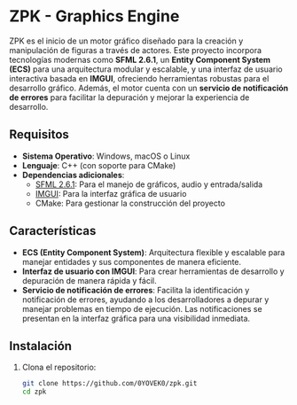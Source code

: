 # ZPK - Graphics Engine

ZPK es el inicio de un motor gráfico diseñado para la creación y manipulación de figuras a través de actores. Este proyecto incorpora tecnologías modernas como **SFML 2.6.1**, un **Entity Component System (ECS)** para una arquitectura modular y escalable, y una interfaz de usuario interactiva basada en **IMGUI**, ofreciendo herramientas robustas para el desarrollo gráfico. Además, el motor cuenta con un **servicio de notificación de errores** para facilitar la depuración y mejorar la experiencia de desarrollo.

## Requisitos

- **Sistema Operativo**: Windows, macOS o Linux  
- **Lenguaje**: C++ (con soporte para CMake)  
- **Dependencias adicionales**:  
  - [SFML 2.6.1](https://www.sfml-dev.org/): Para el manejo de gráficos, audio y entrada/salida  
  - [IMGUI](https://github.com/ocornut/imgui): Para la interfaz gráfica de usuario  
  - CMake: Para gestionar la construcción del proyecto  

## Características

- **ECS (Entity Component System)**: Arquitectura flexible y escalable para manejar entidades y sus componentes de manera eficiente.
- **Interfaz de usuario con IMGUI**: Para crear herramientas de desarrollo y depuración de manera rápida y fácil.
- **Servicio de notificación de errores**: Facilita la identificación y notificación de errores, ayudando a los desarrolladores a depurar y manejar problemas en tiempo de ejecución. Las notificaciones se presentan en la interfaz gráfica para una visibilidad inmediata.

## Instalación

1. Clona el repositorio:  
   ```bash
   git clone https://github.com/0YOVEK0/zpk.git
   cd zpk
